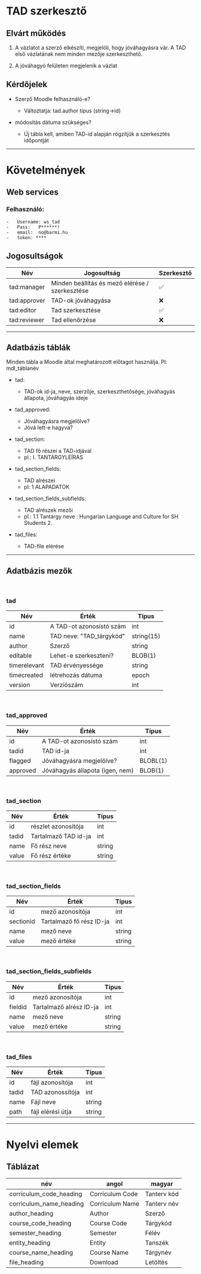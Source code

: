 # TAD szerkesztő

## Elvárt működés

1. A vázlatot a szerző elkészíti, megjelöli, hogy jóváhagyásra vár.
A TAD első vázlatának nem minden mezője szerkeszthető.

2. A jóváhagyó felületen megjelenik a vázlat



## Kérdőjelek

- Szerző Moodle felhasználó-e?

    - Változtatja: tad.author típus (string->id)
- módosítás dátuma szükséges?

    - Új tábla kell, amiben TAD-id alapján rögzítjük a szerkesztés időpontját

---


# Követelmények

## Web services

### Felhasználó:

    -   Username: ws_tad
    -   Pass:   P******!
    -   email:  no@barmi.hu
    -   token: ****


## Jogosultságok

Név| Jogosultság | Szerkesztő
---|---|---
tad:manager| Minden beállítás és mező elérése / szerkesztése | ✅
tad:approver| TAD-ok jóváhagyása |❌
tad:editor | Tad szerkesztése |✅
tad:reviewer | Tad ellenőrzése |❌

---

## Adatbázis táblák

Minden tábla a Moodle által meghatározott előtagot használja. Pl: mdl_táblanév

- tad:

    - TAD-ok id-ja, neve, szerzője, szerkeszthetősége, jóváhagyás állapota, jóváhagyás ideje

- tad_approved: 

    - Jóváhagyásra megjelölve?
    - Jóvá lett-e hagyva?
- tad_section:

    - TAD fő részei a TAD-idjával 
    - pl.: I. TANTÁRGYLEÍRÁS
- tad_section_fields:

    - TAD alrészei 
    - pl: 1 ALAPADATOK

- tad_section_fields_subfields:

    - TAD alrészek mezői 
    - pl.: 1.1 Tantárgy neve : Hungarian Language and Culture for SH Students 2.

- tad_files:

    - TAD-file elérése

---

## Adatbázis mezők
<br>

### tad

Név|Érték|Típus|
---|---|---
id|A TAD-ot azonosístó szám|int
name|TAD neve: "TAD_tárgykód"|string(15)
author|Szerző|string
editable|Lehet-e szerkeszteni?|BLOB(1)
timerelevant|TAD érvényessége|string
timecreated|létrehozás dátuma|epoch
version|Verziószám|int


<br>

### tad_approved

Név|Érték|Típus|
---|---|---
id|A TAD-ot azonosístó szám|int
tadid|TAD id-ja|int
flagged|Jóváhagyásra megjelölve?|BLOBL(1)
approved|Jóváhagyás állapota (igen, nem)|BLOB(1)


<br>

### tad_section
Név|Érték|Típus|
---|---|---
id|részlet azonosítója|int
tadid|Tartalmaző TAD id-ja|int
name|Fő rész neve|string
value|Fő rész értéke|string

<br>

### tad_section_fields

Név|Érték|Típus|
---|---|---
id|mező azonosítója|int
sectionid|Tartalmaző fő rész ID-ja|int
name|mező neve|string
value|mező értéke|string

<br>

### tad_section_fields_subfields

Név|Érték|Típus|
---|---|---
id|mező azonosítója|int
fieldid|Tartalmaző alrész ID-ja|int
name|mező neve|string
value|mező értéke|string

<br>

### tad_files

Név|Érték|Típus|
---|---|---
id|fájl azonosítója|int
tadid|TAD azonossítója|int
name|Fájl neve|string
path|fájl elérési útja|string

---

# Nyelvi elemek

## Táblázat

|név|angol|magyar|
|---|---|---|
|corriculum_code_heading|   Corriculum Code|Tanterv kód|
|corriculum_name_heading|   Corriculum Name|Tanterv név|
|author_heading|            Author|  Szerző           |
|course_code_heading|       Course Code|Tárgykód  |
|semester_heading|          Semester|Félév|
|entity_heading|            Entity|  Tanszék  |
|course_name_heading|       Course Name| Tárgynév |
|file_heading|              Download|  Letöltés |


